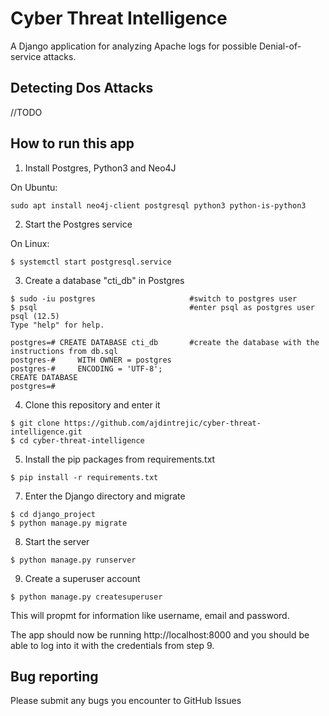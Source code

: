 # Cyber Threat Intelligence

A Django application for analyzing Apache logs for possible Denial-of-service attacks.

## Detecting Dos Attacks
//TODO


## How to run this app

1. Install Postgres, Python3 and Neo4J

On Ubuntu:
```
sudo apt install neo4j-client postgresql python3 python-is-python3
```

2. Start the Postgres service

On Linux:
```
$ systemctl start postgresql.service
```

3. Create a database "cti_db" in Postgres
```
$ sudo -iu postgres                     #switch to postgres user
$ psql                                  #enter psql as postgres user
psql (12.5)
Type "help" for help.

postgres=# CREATE DATABASE cti_db       #create the database with the instructions from db.sql
postgres-#     WITH OWNER = postgres
postgres-#     ENCODING = 'UTF-8';
CREATE DATABASE
postgres=# 
```
4. Clone this repository and enter it
```
$ git clone https://github.com/ajdintrejic/cyber-threat-intelligence.git
$ cd cyber-threat-intelligence
```

5. Install the  pip packages from requirements.txt 
```
$ pip install -r requirements.txt
```

7. Enter the Django directory and migrate
```
$ cd django_project
$ python manage.py migrate
```

8. Start the server
```
$ python manage.py runserver
```

9. Create a superuser account
```
$ python manage.py createsuperuser
```
This will propmt for information like username, email and password.


The app should now be running http://localhost:8000 and you should be able to log into it with the credentials from step 9.

## Bug reporting
Please submit any bugs you encounter to GitHub Issues
